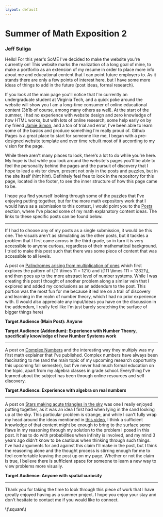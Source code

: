 ```yaml
---
layout: default
---
```


# Summer of Math Exposition 2

### Jeff Suliga

Hello! For this year's SoME I've decided to make the website you're currently on! This website marks the realization of a long goal of mine, to make a portforlio as an extension of my resume in order to place more info about me and educational content that I can point future employers to. As it stands there are only a few points of interest here, but I have some more ideas of things to add in the future (post ideas, formal research).

If you look at the main page you'll notice that I'm currently an undergraduate student at Virginia Tech, and a quick poke around the website will show you I am a long-time consumer of online educational content (3b1b of course, among many others as well). At the start of the summer, I had no experience with website design and zero knowledge of how HTML works, but with lots of online research, some help early on by my friend [Jamie Simon](https://james-simon.github.io/), and a ton of trial and error, I've been able to learn some of the basics and produce something I'm really proud of. Github Pages is a great place to start for someone like me, I began with a pre-designed website template and over time rebuilt most of it according to my vision for the page.

While there aren't many places to look, there's a lot to do while you're here. My hope is that while you look around the website's pages you'll be able to feel the personality behind the pages and the pursuit of discovery that I hope to lead a visitor down, present not only in the posts and puzzles, but in the site itself (hint hint). Definitely feel free to look in the repository for this page, located in the footer, to see the inner structure of how this page came to be.

I hope you find yourself looking through some of the puzzles that I've enjoying putting together, but for the more math expository work that I would have as a submission to this contest, I would point you to the [Posts]({{site.url}}/#posts) section, where I've placed some of my math explanatory content ideas. The links to these specific posts can be found below.

-----

If I had to choose any of my posts as a single submission, it would be this one. The visuals aren't as stimulating as the other posts, but it tackles a problem that I first came across in the third grade, so in turn it is very accessible to anyone curious, regardless of their mathematical background. I tried to make this post such that there was some piece of content that was accessible to all levels.

A post on [Palindromes arising from multiplication of ones]({{site.url}}/Posts/PalindromicMultiplication/PalindromicMultiplication) which first explores the pattern of \\(11 \times 11 = 121\\) and \\(111 \times 111 = 12321\\), and then goes up to the more abstract level of number systems. While I was creating this post I thought of another problem along a similar vein that I explored and added my conclusions as an addendum to the post. This portion was the most fun for me because it led me on a trail of discovery and learning in the realm of number theory, which I had no prior experience with. (I would also appreciate any input/ideas you have on the discussion in the addendum, I really feel like I'm just barely scratching the surface of bigger things here)

**Target Audience (Main Post): Anyone**

**Target Audience (Addendum): Experience with Number Theory, specifically knowledge of how Number Systems work**

-----

A post on [Complex Numbers]({{site.url}}/Posts/ComplexRotations/ComplexRotations) and the interesting way they multiply was my first math explainer that I've published. Complex numbers have always been fascinating to me (and the main topic of my upcoming research opportunity this upcoming fall semester), but I've never had much formal education on the topic, apart from my algebra classes in grade school. Everything I've learned about the subject has been through online resources and self-discovery.

**Target Audience: Experience with algebra on real numbers**

-----

A post on [Stars making acute triangles in the sky]({{site.url}}/Posts/StarTheorem/StarTheorem) was one I really enjoyed putting together, as it was an idea I first had when lying in the sand looking up at the sky. This particular problem is strange, and while I can't fully wrap my head around the ideas mentioned in [this video](https://www.youtube.com/watch?v=pJyKM-7IgAU), I think a sufficient knowledge of that content might be enough to bring to the surface some flaws in my reasoning through my solution to the problem I posed in this post. It has to do with probabilities when infinity is involved, and my mind 3 years ago didn't know to be cautious when thinking through such things. I've had arguments for and against this claim I'll make in the post, but I think the reasoning alone and the thought process is stirring enough for me to feel comfortable leaving the post up on my page. Whether or not the claim is true, I believe there is sufficient space for someone to learn a new way to view problems more visually.

**Target Audience: Anyone with spatial curiosity**

-----

Thank you for taking the time to look through this piece of work that I have greatly enjoyed having as a summer project. I hope you enjoy your stay and don't hesitate to contact me if you would like to connect.

\\(\square\\)